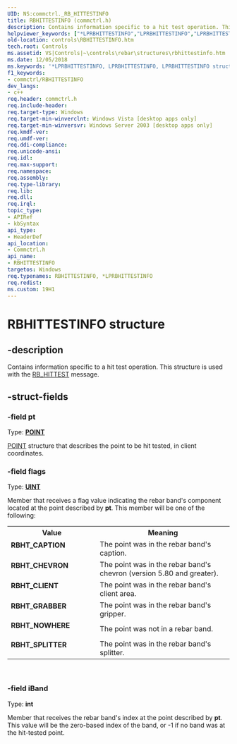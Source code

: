 ```yaml
---
UID: NS:commctrl._RB_HITTESTINFO
title: RBHITTESTINFO (commctrl.h)
description: Contains information specific to a hit test operation. This structure is used with the RB_HITTEST message.helpviewer_keywords: ["*LPRBHITTESTINFO","LPRBHITTESTINFO","LPRBHITTESTINFO structure pointer [Windows Controls]","RBHITTESTINFO","RBHITTESTINFO structure [Windows Controls]","RBHT_CAPTION","RBHT_CHEVRON","RBHT_CLIENT","RBHT_GRABBER","RBHT_NOWHERE","RBHT_SPLITTER","_win32_RBHITTESTINFO","_win32_RBHITTESTINFO_cpp","commctrl/LPRBHITTESTINFO","commctrl/RBHITTESTINFO","controls.RBHITTESTINFO","controls._win32_RBHITTESTINFO"]
old-location: controls\RBHITTESTINFO.htm
tech.root: Controls
ms.assetid: VS|Controls|~\controls\rebar\structures\rbhittestinfo.htm
ms.date: 12/05/2018
ms.keywords: '*LPRBHITTESTINFO, LPRBHITTESTINFO, LPRBHITTESTINFO structure pointer [Windows Controls], RBHITTESTINFO, RBHITTESTINFO structure [Windows Controls], RBHT_CAPTION, RBHT_CHEVRON, RBHT_CLIENT, RBHT_GRABBER, RBHT_NOWHERE, RBHT_SPLITTER, _win32_RBHITTESTINFO, _win32_RBHITTESTINFO_cpp, commctrl/LPRBHITTESTINFO, commctrl/RBHITTESTINFO, controls.RBHITTESTINFO, controls._win32_RBHITTESTINFO'
f1_keywords:
- commctrl/RBHITTESTINFO
dev_langs:
- c++
req.header: commctrl.h
req.include-header: 
req.target-type: Windows
req.target-min-winverclnt: Windows Vista [desktop apps only]
req.target-min-winversvr: Windows Server 2003 [desktop apps only]
req.kmdf-ver: 
req.umdf-ver: 
req.ddi-compliance: 
req.unicode-ansi: 
req.idl: 
req.max-support: 
req.namespace: 
req.assembly: 
req.type-library: 
req.lib: 
req.dll: 
req.irql: 
topic_type:
- APIRef
- kbSyntax
api_type:
- HeaderDef
api_location:
- Commctrl.h
api_name:
- RBHITTESTINFO
targetos: Windows
req.typenames: RBHITTESTINFO, *LPRBHITTESTINFO
req.redist: 
ms.custom: 19H1
---
```


# RBHITTESTINFO structure


## -description


Contains information specific to a hit test operation. This structure is used with the <a href="https://docs.microsoft.com/windows/desktop/Controls/rb-hittest">RB_HITTEST</a> message. 


## -struct-fields




### -field pt

Type: <b><a href="https://docs.microsoft.com/previous-versions/dd162805(v=vs.85)">POINT</a></b>


<a href="https://docs.microsoft.com/previous-versions/dd162805(v=vs.85)">POINT</a> structure that describes the point to be hit tested, in client coordinates. 


### -field flags

Type: <b><a href="https://docs.microsoft.com/windows/desktop/WinProg/windows-data-types">UINT</a></b>

Member that receives a flag value indicating the rebar band's component located at the point described by <b>pt</b>. This member will be one of the following:

<table>
<tr>
<th>Value</th>
<th>Meaning</th>
</tr>
<tr>
<td width="40%"><a id="RBHT_CAPTION"></a><a id="rbht_caption"></a><dl>
<dt><b>RBHT_CAPTION</b></dt>
</dl>
</td>
<td width="60%">
The point was in the rebar band's caption.

</td>
</tr>
<tr>
<td width="40%"><a id="RBHT_CHEVRON"></a><a id="rbht_chevron"></a><dl>
<dt><b>RBHT_CHEVRON</b></dt>
</dl>
</td>
<td width="60%">
The point was in the rebar band's chevron (version 5.80 and greater).

</td>
</tr>
<tr>
<td width="40%"><a id="RBHT_CLIENT"></a><a id="rbht_client"></a><dl>
<dt><b>RBHT_CLIENT</b></dt>
</dl>
</td>
<td width="60%">
The point was in the rebar band's client area. 

</td>
</tr>
<tr>
<td width="40%"><a id="RBHT_GRABBER"></a><a id="rbht_grabber"></a><dl>
<dt><b>RBHT_GRABBER</b></dt>
</dl>
</td>
<td width="60%">
The point was in the rebar band's gripper. 

</td>
</tr>
<tr>
<td width="40%"><a id="RBHT_NOWHERE"></a><a id="rbht_nowhere"></a><dl>
<dt><b>RBHT_NOWHERE</b></dt>
</dl>
</td>
<td width="60%">
The point was not in a rebar band. 

</td>
</tr>
<tr>
<td width="40%"><a id="RBHT_SPLITTER"></a><a id="rbht_splitter"></a><dl>
<dt><b>RBHT_SPLITTER</b></dt>
</dl>
</td>
<td width="60%">
The point was in the rebar band's splitter.

</td>
</tr>
</table>
 


### -field iBand

Type: <b>int</b>

Member that receives the rebar band's index at the point described by <b>pt</b>. This value will be the zero-based index of the band, or -1 if no band was at the hit-tested point.

